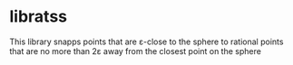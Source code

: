 # libratss
This library snapps points that are ε-close to the sphere to rational points that are no more than 2ε away from the closest point on the sphere
